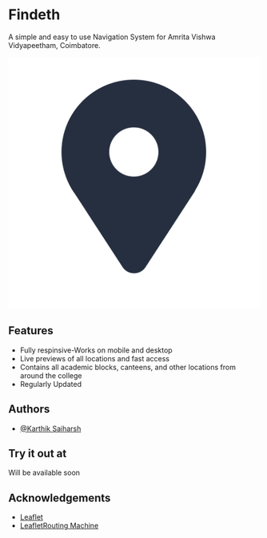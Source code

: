 
# Findeth

A simple and easy to use Navigation System for Amrita Vishwa Vidyapeetham, Coimbatore.

![Logo](https://raw.githubusercontent.com/KS-the-visionary/findeth/refs/heads/main/resources/Icon.png)


## Features

- Fully respinsive-Works on mobile and desktop
- Live previews of all locations and fast access
- Contains all academic blocks, canteens, and other locations from around the college
- Regularly Updated



## Authors

- [@Karthik Saiharsh](https://github.com/KS-the-visionary)  


## Try it out at

Will be available soon


## Acknowledgements

 - [Leaflet](https://leafletjs.com/)
 - [LeafletRouting Machine](https://www.liedman.net/leaflet-routing-machine/)
